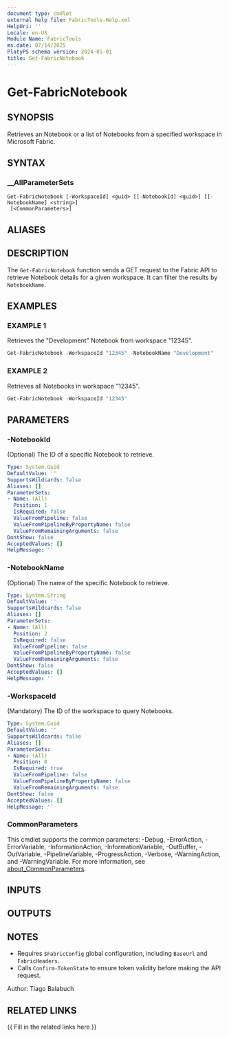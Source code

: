 ```yaml
---
document type: cmdlet
external help file: FabricTools-Help.xml
HelpUri: ''
Locale: en-US
Module Name: FabricTools
ms.date: 07/14/2025
PlatyPS schema version: 2024-05-01
title: Get-FabricNotebook
---
```


# Get-FabricNotebook

## SYNOPSIS

Retrieves an Notebook or a list of Notebooks from a specified workspace in Microsoft Fabric.

## SYNTAX

### __AllParameterSets

```
Get-FabricNotebook [-WorkspaceId] <guid> [[-NotebookId] <guid>] [[-NotebookName] <string>]
 [<CommonParameters>]
```

## ALIASES

## DESCRIPTION

The `Get-FabricNotebook` function sends a GET request to the Fabric API to retrieve Notebook details for a given workspace.
It can filter the results by `NotebookName`.

## EXAMPLES

### EXAMPLE 1

Retrieves the "Development" Notebook from workspace "12345".

```powershell
Get-FabricNotebook -WorkspaceId "12345" -NotebookName "Development"
```

### EXAMPLE 2

Retrieves all Notebooks in workspace "12345".

```powershell
Get-FabricNotebook -WorkspaceId "12345"
```

## PARAMETERS

### -NotebookId

(Optional) The ID of a specific Notebook to retrieve.

```yaml
Type: System.Guid
DefaultValue: ''
SupportsWildcards: false
Aliases: []
ParameterSets:
- Name: (All)
  Position: 1
  IsRequired: false
  ValueFromPipeline: false
  ValueFromPipelineByPropertyName: false
  ValueFromRemainingArguments: false
DontShow: false
AcceptedValues: []
HelpMessage: ''
```

### -NotebookName

(Optional) The name of the specific Notebook to retrieve.

```yaml
Type: System.String
DefaultValue: ''
SupportsWildcards: false
Aliases: []
ParameterSets:
- Name: (All)
  Position: 2
  IsRequired: false
  ValueFromPipeline: false
  ValueFromPipelineByPropertyName: false
  ValueFromRemainingArguments: false
DontShow: false
AcceptedValues: []
HelpMessage: ''
```

### -WorkspaceId

(Mandatory) The ID of the workspace to query Notebooks.

```yaml
Type: System.Guid
DefaultValue: ''
SupportsWildcards: false
Aliases: []
ParameterSets:
- Name: (All)
  Position: 0
  IsRequired: true
  ValueFromPipeline: false
  ValueFromPipelineByPropertyName: false
  ValueFromRemainingArguments: false
DontShow: false
AcceptedValues: []
HelpMessage: ''
```

### CommonParameters

This cmdlet supports the common parameters: -Debug, -ErrorAction, -ErrorVariable,
-InformationAction, -InformationVariable, -OutBuffer, -OutVariable, -PipelineVariable,
-ProgressAction, -Verbose, -WarningAction, and -WarningVariable. For more information, see
[about_CommonParameters](https://go.microsoft.com/fwlink/?LinkID=113216).

## INPUTS

## OUTPUTS

## NOTES

- Requires `$FabricConfig` global configuration, including `BaseUrl` and `FabricHeaders`.
- Calls `Confirm-TokenState` to ensure token validity before making the API request.

Author: Tiago Balabuch

## RELATED LINKS

{{ Fill in the related links here }}


